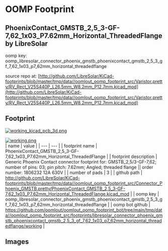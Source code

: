 # OOMP Footprint  
## PhoenixContact_GMSTB_2,5_3-GF-7,62_1x03_P7.62mm_Horizontal_ThreadedFlange  by LibreSolar  
  
oomp key: oomp_libresolar_connector_phoenix_gmstb_phoenixcontact_gmstb_2,5_3_gf_7,62_1x03_p7_62mm_horizontal_threadedflange  
  
source repo at: [http://github.com/LibreSolar/KiCad-footprints/blob/master/tmp/data//oomlout_oomp_footprint_src/Varistor.pretty/RV_Rect_V25S440P_L26.5mm_W8.2mm_P12.7mm.kicad_mod](http://github.com/LibreSolar/KiCad-footprints/blob/master/tmp/data//oomlout_oomp_footprint_src/Varistor.pretty/RV_Rect_V25S440P_L26.5mm_W8.2mm_P12.7mm.kicad_mod)  
## Footprint  
  
[![working_kicad_pcb_3d.png](working_kicad_pcb_3d_600.png)](working_kicad_pcb_3d.png)  
  
[![working.png](working_600.png)](working.png)  
| name | value | 
| --- | --- | 
| footprint name | PhoenixContact_GMSTB_2,5_3-GF-7,62_1x03_P7.62mm_Horizontal_ThreadedFlange | 
| footprint description | Generic Phoenix Contact connector footprint for: GMSTB_2,5/3-GF-7,62; number of pins: 03; pin pitch: 7.62mm; Angled; threaded flange || order number: 1806232 12A 630V | 
| number of pads | 3 | 
| github path | http://github.com/LibreSolar/KiCad-footprints/blob/master/tmp/data//oomlout_oomp_footprint_src/Connector_Phoenix_GMSTB.pretty/PhoenixContact_GMSTB_2,5_3-GF-7,62_1x03_P7.62mm_Horizontal_ThreadedFlange.kicad_mod | 
| oomp key | oomp_libresolar_connector_phoenix_gmstb_phoenixcontact_gmstb_2,5_3_gf_7,62_1x03_p7_62mm_horizontal_threadedflange | 
| oomp bot github | https://github.com/oomlout/oomlout_oomp_footprint_bot/tree/main/tmp/data//oomlout_oomp_footprint_src/footprints/libresolar_connector_phoenix_gmstb_phoenixcontact_gmstb_2,5_3_gf_7,62_1x03_p7_62mm_horizontal_threadedflange/working | 
## Images  
